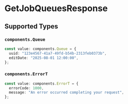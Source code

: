 # GetJobQueuesResponse


## Supported Types

### `components.Queue`

```typescript
const value: components.Queue = {
  uuid: "123e4567-41a7-49fd-b54b-2313feb0373b",
  editDate: "2025-08-01 12:00:00",
};
```

### `components.ErrorT`

```typescript
const value: components.ErrorT = {
  errorCode: 1000,
  message: "An error occurred completing your request",
};
```

